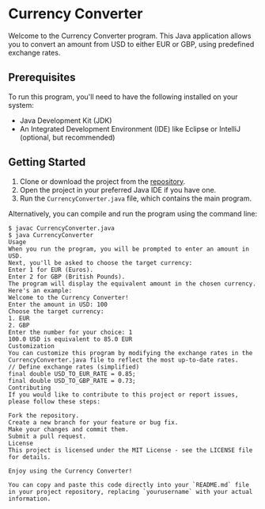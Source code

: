 # Currency Converter

Welcome to the Currency Converter program. This Java application allows you to convert an amount from USD to either EUR or GBP, using predefined exchange rates.

## Prerequisites

To run this program, you'll need to have the following installed on your system:

- Java Development Kit (JDK)
- An Integrated Development Environment (IDE) like Eclipse or IntelliJ (optional, but recommended)

## Getting Started

1. Clone or download the project from the [repository](https://github.com/yourusername/yourcurrencyconverter).
2. Open the project in your preferred Java IDE if you have one.
3. Run the `CurrencyConverter.java` file, which contains the main program.

Alternatively, you can compile and run the program using the command line:

```shell
$ javac CurrencyConverter.java
$ java CurrencyConverter
Usage
When you run the program, you will be prompted to enter an amount in USD.
Next, you'll be asked to choose the target currency:
Enter 1 for EUR (Euros).
Enter 2 for GBP (British Pounds).
The program will display the equivalent amount in the chosen currency.
Here's an example:
Welcome to the Currency Converter!
Enter the amount in USD: 100
Choose the target currency:
1. EUR
2. GBP
Enter the number for your choice: 1
100.0 USD is equivalent to 85.0 EUR
Customization
You can customize this program by modifying the exchange rates in the CurrencyConverter.java file to reflect the most up-to-date rates.
// Define exchange rates (simplified)
final double USD_TO_EUR_RATE = 0.85;
final double USD_TO_GBP_RATE = 0.73;
Contributing
If you would like to contribute to this project or report issues, please follow these steps:

Fork the repository.
Create a new branch for your feature or bug fix.
Make your changes and commit them.
Submit a pull request.
License
This project is licensed under the MIT License - see the LICENSE file for details.

Enjoy using the Currency Converter!

You can copy and paste this code directly into your `README.md` file in your project repository, replacing `yourusername` with your actual information.
